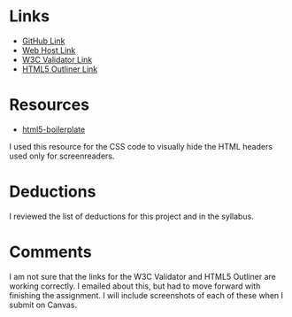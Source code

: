 # Links

* [GitHub Link](https://github.com/megannsjuts/project_transformation_jackson_megan.git)
* [Web Host Link](http://www.building07.com/project_transformation_jackson_megan/)
* [W3C Validator Link](https://validator.w3.org/nu/#textarea)
* [HTML5 Outliner Link](https://gsnedders.html5.org/outliner/process.py)

# Resources

* [html5-boilerplate](https://github.com/h5bp/html5-boilerplate/blob/master/src/css/main.css#L107-L169)

I used this resource for the CSS code to visually hide the HTML headers used
only for screenreaders.

# Deductions

I reviewed the list of deductions for this project and in the syllabus.

# Comments

I am not sure that the links for the W3C Validator and HTML5 Outliner are
working correctly. I emailed about this, but had to move forward with
finishing the assignment. I will include screenshots of each of these when I
submit on Canvas.
